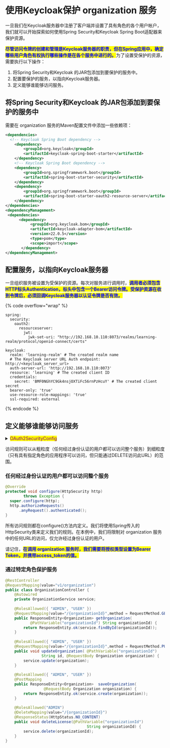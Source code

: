# 使用Keycloak保护 organization 服务

一旦我们在Keycloak服务器中注册了客户端并设置了具有角色的各个用户帐户，我们就可以开始探索如何使用Spring Security和Keycloak Spring Boot适配器来保护资源。

<mark style="color:blue;">**尽管访问令牌的创建和管理是Keycloak服务器的职责，但在Spring应用中，确定哪些用户角色有权执行哪些操作是在各个服务中进行的。**</mark>为了设置受保护的资源，需要执行以下操作：

1. 将Spring Security和Keycloak 的JAR包添加到要保护的服务中。
2. 配置要保护的服务，以指向Keycloak服务器。
3. 定义能够谁能够访问服务。

## 将Spring Security和Keycloak 的JAR包添加到要保护的服务中

需要在 organization 服务的Maven配置文件中添加一些依赖项：

```xml
<dependencies>
  <!-- Keycloak Spring Boot dependency -->
    <dependency>
        <groupId>org.keycloak</groupId>
        <artifactId>keycloak-spring-boot-starter</artifactId>
    </dependency>
    <!-- Keycloak Spring Boot dependency -->
    <dependency>
        <groupId>org.springframework.boot</groupId>
        <artifactId>spring-boot-starter-security</artifactId>
    </dependency>
    <dependency>
        <groupId>org.springframework.boot</groupId>
        <artifactId>spring-boot-starter-oauth2-resource-server</artifactId>
    </dependency>
</dependencies>
<dependencyManagement>
 <dependencies>
      <dependency>
           <groupId>org.keycloak.bom</groupId>
           <artifactId>keycloak-adapter-bom</artifactId>
           <version>22.0.5</version>
           <type>pom</type>
           <scope>import</scope>
       </dependency>
</dependencyManagement>
```

## 配置服务，以指向Keycloak服务器

一旦组织服务被设置为受保护的资源。每次对服务进行调用时，<mark style="color:blue;">**调用者必须包含HTTP标头Authentication，标头中包含一个Bearer访问令牌。受保护资源在收到令牌后，必须回调Keycloak服务器以认证令牌是否有效。**</mark>

{% code overflow="wrap" %}
```properties
spring:
  security:
    oauth2:
      resourceserver:
        jwt:
          jwk-set-uri: "http://192.168.10.110:8073/realms/learning-realm/protocol/openid-connect/certs"
          
keycloak:
  realm: 'learning-realm' # The created realm name
  # The Keycloak server URL Auth endpoint: http://<keycloak_server_url>
  auth-server-url: 'http://192.168.10.110:8073'
  resource: 'learning' # The created client ID
  credentials:
    secret: 'BMF0NGhYC9Gk4nsjOXTiFc56rnPzHcuY' # The created client secret
  bearer-only: 'true'
  use-resource-role-mappings: 'true'
  ssl-required: external
```
{% endcode %}

## 定义能够谁能够访问服务

<details>

<summary><mark style="color:purple;">OAuth2SecurityConfig</mark></summary>

```java
@Configuration
@EnableWebSecurity
@EnableGlobalMethodSecurity(jsr250Enabled = true)
public class OAuth2SecurityConfig {

    @Bean
    public SecurityFilterChain securityFilterChain(HttpSecurity http) 
            throws Exception {
        http.authorizeRequests().
                anyRequest().authenticated()
                .and()
                .csrf().disable()
                .oauth2ResourceServer(OAuth2ResourceServerConfigurer::jwt);
        return http.build();
    }

    @Bean
    public KeycloakConfigResolver KeycloakConfigResolver() {
        /*
         * By default, the Spring Security Adapter
         * looks for a keycloak.json file.
         */
        return new KeycloakSpringBootConfigResolver();
    }
}
```



</details>

访问规则可以从粗粒度（任何经过身份认证的用户都可以访问整个服务）到细粒度（只有具有指定角色的应用程序可以访问，但只能通过DELETE访问此URL）的范围。

### 任何经过身份认证的用户都可以访问整个服务

```java
@Override
protected void configure(HttpSecurity http) 
        throws Exception {    
  super.configure(http);
  http.authorizeRequests()    
      .anyRequest().authenticated();
}
```

所有访问规则都在configure()方法内定义。我们将使用Spring传入的HttpSecurity类来定义我们的规则。在本例中，我们将限制对 organization 服务中的任何URL的访问，仅允许经过身份认证的用户。

请记住，<mark style="color:blue;">**在调用 organization 服务时，我们需要将授权类型设置为Bearer Token，并携带access\_token的值。**</mark>

### 通过特定角色保护服务

```java
@RestController
@RequestMapping(value="v1/organization")
public class OrganizationController {
    @Autowired
    private OrganizationService service;
    
    @RolesAllowed({ "ADMIN", "USER" })  
    @RequestMapping(value="/{organizationId}",method = RequestMethod.GET)
    public ResponseEntity<Organization> getOrganization(
           @PathVariable("organizationId") String organizationId) {
        return ResponseEntity.ok(service.findById(organizationId));
    }
    
    @RolesAllowed({ "ADMIN", "USER" })    
    @RequestMapping(value="/{organizationId}",method = RequestMethod.PUT)
    public void updateOrganization( @PathVariable("organizationId") 
                String id, @RequestBody Organization organization) {
        service.update(organization);
    }
    
    @RolesAllowed({ "ADMIN", "USER" })     
    @PostMapping
    public ResponseEntity<Organization>  saveOrganization(
                 @RequestBody Organization organization) {
        return ResponseEntity.ok(service.create(organization));
    }
    
    @RolesAllowed("ADMIN")     
    @DeleteMapping(value="/{organizationId}")
    @ResponseStatus(HttpStatus.NO_CONTENT)
    public void deleteLicense(@PathVariable("organizationId") 
                                    String organizationId) {
        service.delete(organizationId);
    }    
}
```
